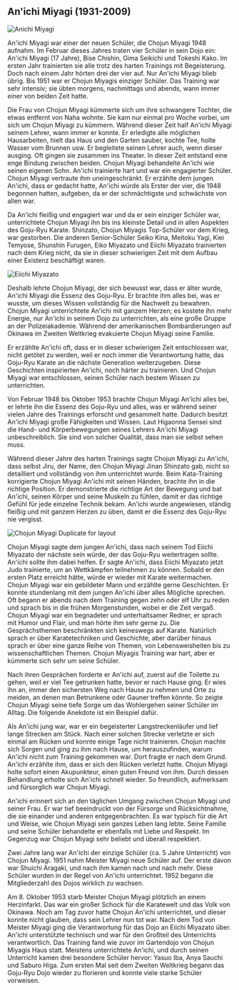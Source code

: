 ## An'ichi Miyagi (1931-2009)

![Anichi Miyagi](https://images.unsplash.com/photo-1604652716188-21d725b4c7e9?q=80&w=1470&auto=format&fit=crop)

An'ichi Miyagi war einer der neuen Schüler, die Chojun Miyagi 1948 aufnahm. Im Februar dieses Jahres traten vier Schüler in sein Dojo ein: An'ichi Miyagi (17 Jahre), Bise Chishin, Gima Seikichi und Tokeshi Kako. Im ersten Jahr trainierten sie alle trotz des harten Trainings mit Begeisterung. Doch nach einem Jahr hörten drei der vier auf. Nur An'ichi Miyagi blieb übrig. Bis 1951 war er Chojun Miyagis einziger Schüler. Das Training war sehr intensiv; sie übten morgens, nachmittags und abends, wann immer einer von beiden Zeit hatte.

Die Frau von Chojun Miyagi kümmerte sich um ihre schwangere Tochter, die etwas entfernt von Naha wohnte. Sie kam nur einmal pro Woche vorbei, um sich um Chojun Miyagi zu kümmern. Während dieser Zeit half An'ichi Miyagi seinem Lehrer, wann immer er konnte. Er erledigte alle möglichen Hausarbeiten, hielt das Haus und den Garten sauber, kochte Tee, holte Wasser vom Brunnen usw. Er begleitete seinen Lehrer auch, wenn dieser ausging. Oft gingen sie zusammen ins Theater. In dieser Zeit entstand eine enge Bindung zwischen beiden. Chojun Miyagi behandelte An'ichi wie seinen eigenen Sohn. An'ichi trainierte hart und war ein engagierter Schüler. Chojun Miyagi vertraute ihm uneingeschränkt. Er erzählte dem jungen An'ichi, dass er gedacht hatte, An'ichi würde als Erster der vier, die 1948 begonnen hatten, aufgeben, da er der schmächtigste und schwächste von allen war.

Da An'ichi fleißig und engagiert war und da er sein einziger Schüler war, unterrichtete Chojun Miyagi ihn bis ins kleinste Detail und in allen Aspekten des Goju-Ryu Karate. Shinzato, Chojun Miyagis Top-Schüler vor dem Krieg, war gestorben. Die anderen Senior-Schüler Seiko Kina, Meitoku Yagi, Kiei Temyose, Shunshin Furugen, Eiko Miyazato und Eiichi Miyazato trainierten nach dem Krieg nicht, da sie in dieser schwierigen Zeit mit dem Aufbau einer Existenz beschäftigt waren.

![Eiichi Miyazato](https://images.unsplash.com/photo-1555597673-b21d5c935865?q=80&w=2342&auto=format&fit=crop)

Deshalb lehrte Chojun Miyagi, der sich bewusst war, dass er älter wurde, An'ichi Miyagi die Essenz des Goju-Ryu. Er brachte ihm alles bei, was er wusste, um dieses Wissen vollständig für die Nachwelt zu bewahren. Chojun Miyagi unterrichtete An'ichi mit ganzem Herzen; es kostete ihn mehr Energie, nur An'ichi in seinem Dojo zu unterrichten, als eine große Gruppe an der Polizeiakademie. Während der amerikanischen Bombardierungen auf Okinawa im Zweiten Weltkrieg evakuierte Chojun Miyagi seine Familie.

Er erzählte An'ichi oft, dass er in dieser schwierigen Zeit entschlossen war, nicht getötet zu werden, weil er noch immer die Verantwortung hatte, das Goju-Ryu Karate an die nächste Generation weiterzugeben. Diese Geschichten inspirierten An'ichi, noch härter zu trainieren. Und Chojun Miyagi war entschlossen, seinen Schüler nach bestem Wissen zu unterrichten.

Von Februar 1948 bis Oktober 1953 brachte Chojun Miyagi An'ichi alles bei, er lehrte ihn die Essenz des Goju-Ryu und alles, was er während seiner vielen Jahre des Trainings erforscht und gesammelt hatte. Dadurch besitzt An'ichi Miyagi große Fähigkeiten und Wissen. Laut Higaonna Sensei sind die Hand- und Körperbewegungen seines Lehrers An'ichi Miyagi unbeschreiblich. Sie sind von solcher Qualität, dass man sie selbst sehen muss.

Während dieser Jahre des harten Trainings sagte Chojun Miyagi zu An'ichi, dass selbst Jiru, der Name, den Chojun Miyagi Jinan Shinzato gab, nicht so detailliert und vollständig von ihm unterrichtet wurde. Beim Kata-Training korrigierte Chojun Miyagi An'ichi mit seinen Händen, brachte ihn in die richtige Position. Er demonstrierte die richtige Art der Bewegung und bat An'ichi, seinen Körper und seine Muskeln zu fühlen, damit er das richtige Gefühl für jede einzelne Technik bekam. An'ichi wurde angewiesen, ständig fleißig und mit ganzem Herzen zu üben, damit er die Essenz des Goju-Ryu nie vergisst.

![Chojun Miyagi Duplicate for layout](https://images.unsplash.com/photo-1590244303591-872eb8080ebe?q=80&w=2070&auto=format&fit=crop)

Chojun Miyagi sagte dem jungen An'ichi, dass nach seinem Tod Eiichi Miyazato der nächste sein würde, der das Goju-Ryu weitertragen sollte. An'ichi sollte ihm dabei helfen. Er sagte An'ichi, dass Eiichi Miyazato jetzt Judo trainierte, um an Wettkämpfen teilnehmen zu können. Sobald er den ersten Platz erreicht hätte, würde er wieder mit Karate weitermachen. Chojun Miyagi war ein gebildeter Mann und erzählte gerne Geschichten. Er konnte stundenlang mit dem jungen An'ichi über alles Mögliche sprechen. Oft begann er abends nach dem Training gegen zehn oder elf Uhr zu reden und sprach bis in die frühen Morgenstunden, wobei er die Zeit vergaß. Chojun Miyagi war ein begnadeter und unterhaltsamer Redner, er sprach mit Humor und Flair, und man hörte ihm sehr gerne zu. Die Gesprächsthemen beschränkten sich keineswegs auf Karate. Natürlich sprach er über Karatetechniken und Geschichte, aber darüber hinaus sprach er über eine ganze Reihe von Themen, von Lebensweisheiten bis zu wissenschaftlichen Themen. Chojun Miyagis Training war hart, aber er kümmerte sich sehr um seine Schüler.

Nach ihren Gesprächen forderte er An'ichi auf, zuerst auf die Toilette zu gehen, weil er viel Tee getrunken hatte, bevor er nach Hause ging. Er wies ihn an, immer den sichersten Weg nach Hause zu nehmen und Orte zu meiden, an denen man Betrunkene oder Gauner treffen könnte. So zeigte Chojun Miyagi seine tiefe Sorge um das Wohlergehen seiner Schüler im Alltag. Die folgende Anekdote ist ein Beispiel dafür.

Als An'ichi jung war, war er ein begeisterter Langstreckenläufer und lief lange Strecken am Stück. Nach einer solchen Strecke verletzte er sich einmal am Rücken und konnte einige Tage nicht trainieren. Chojun machte sich Sorgen und ging zu ihm nach Hause, um herauszufinden, warum An'ichi nicht zum Training gekommen war. Dort fragte er nach dem Grund. An'ichi erzählte ihm, dass er sich den Rücken verletzt hatte. Chojun Miyagi holte sofort einen Akupunkteur, einen guten Freund von ihm. Durch dessen Behandlung erholte sich An'ichi schnell wieder. So freundlich, aufmerksam und fürsorglich war Chojun Miyagi.

An'ichi erinnert sich an den täglichen Umgang zwischen Chojun Miyagi und seiner Frau. Er war tief beeindruckt von der Fürsorge und Rücksichtnahme, die sie einander und anderen entgegenbrachten. Es war typisch für die Art und Weise, wie Chojun Miyagi sein ganzes Leben lang lebte. Seine Familie und seine Schüler behandelte er ebenfalls mit Liebe und Respekt. Im Gegenzug war Chojun Miyagi sehr beliebt und überall respektiert.

Zwei Jahre lang war An'ichi der einzige Schüler (ca. 5 Jahre Unterricht) von Chojun Miyagi. 1951 nahm Meister Miyagi neue Schüler auf. Der erste davon war Shuichi Aragaki, und nach ihm kamen nach und nach mehr. Diese Schüler wurden in der Regel von An'ichi unterrichtet. 1952 begann die Mitgliederzahl des Dojos wirklich zu wachsen.

Am 8. Oktober 1953 starb Meister Chojun Miyagi plötzlich an einem Herzinfarkt. Das war ein großer Schock für die Karatewelt und das Volk von Okinawa. Noch am Tag zuvor hatte Chojun An'ichi unterrichtet, und dieser konnte nicht glauben, dass sein Lehrer nun tot war. Nach dem Tod von Meister Miyagi ging die Verantwortung für das Dojo an Eiichi Miyazato über. An'ichi unterstützte technisch und war für den Großteil des Unterrichts verantwortlich. Das Training fand wie zuvor im Gartendojo von Chojun Miyagis Haus statt. Meistens unterrichtete An'ichi, und durch seinen Unterricht kamen drei besondere Schüler hervor: Yasuo Iba, Anya Sauchi und Saburo Higa. Zum ersten Mal seit dem Zweiten Weltkrieg begann das Goju-Ryu Dojo wieder zu florieren und konnte viele starke Schüler vorweisen. 